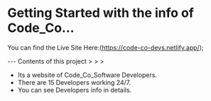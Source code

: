 # Getting Started with the info of Code_Co...

You can find the Live Site Here:(https://code-co-devs.netlify.app/);

--- Contents of this project > > >

- Its a website of Code_Co_Software Developers.
- There are 15 Developers working 24/7.
- You can see Developers info in details.
